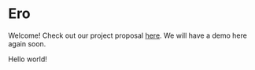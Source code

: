 # Ero

Welcome! Check out our project proposal [here](/proposal). We will have a demo here again soon.

Hello world!

